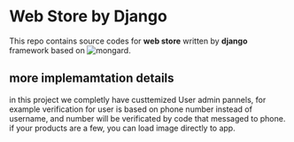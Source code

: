 # Web Store by Django

This repo contains source codes for **web store** written by **django** framework based on ![mongard](www.mongard.ir).



## more implemamtation details

in this project we completly have custtemized User admin pannels, for example verification for user is based on  phone number instead of username, and number will be verificated by code that messaged to phone.
if your products are a few, you can load image directly to app.

